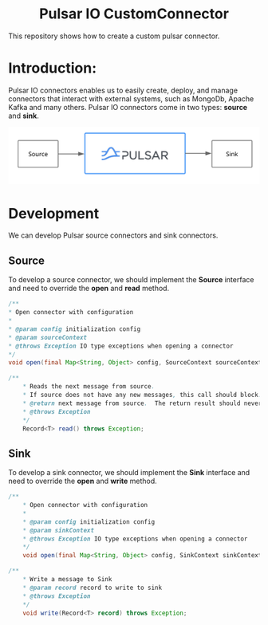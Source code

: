 <h1 align="center">Pulsar IO CustomConnector</h1>
This repository shows how to create a custom pulsar connector.

# Introduction:
Pulsar IO connectors enables us to easily create, deploy, and manage connectors that interact with external systems, such as MongoDb, Apache Kafka and many others.
Pulsar IO connectors come in two types: **source** and **sink**.

![pulsar-io-concept](./images/pulsar-io-concept.png)

# Development
We can develop Pulsar source connectors and sink connectors.
## Source
To develop a source connector, we should implement the **Source** interface and need to override the **open** and **read** method.
```java
/**
* Open connector with configuration
*
* @param config initialization config
* @param sourceContext
* @throws Exception IO type exceptions when opening a connector
*/
void open(final Map<String, Object> config, SourceContext sourceContext) throws Exception;
```
```java
/**
    * Reads the next message from source.
    * If source does not have any new messages, this call should block.
    * @return next message from source.  The return result should never be null
    * @throws Exception
    */
    Record<T> read() throws Exception;
```
## Sink
To develop a sink connector, we should implement the **Sink** interface and need to override the **open** and **write** method.

```java
/**
    * Open connector with configuration
    *
    * @param config initialization config
    * @param sinkContext
    * @throws Exception IO type exceptions when opening a connector
    */
    void open(final Map<String, Object> config, SinkContext sinkContext) throws Exception;
```
```java
/**
    * Write a message to Sink
    * @param record record to write to sink
    * @throws Exception
    */
    void write(Record<T> record) throws Exception;
```


